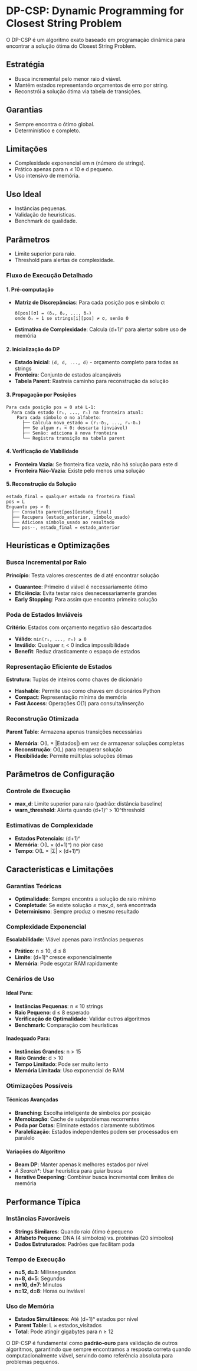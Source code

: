 # DP-CSP: Dynamic Programming for Closest String Problem

O DP-CSP é um algoritmo exato baseado em programação dinâmica para encontrar a solução ótima do Closest String Problem.

## Estratégia

- Busca incremental pelo menor raio d viável.
- Mantém estados representando orçamentos de erro por string.
- Reconstrói a solução ótima via tabela de transições.

## Garantias

- Sempre encontra o ótimo global.
- Determinístico e completo.

## Limitações

- Complexidade exponencial em n (número de strings).
- Prático apenas para n ≤ 10 e d pequeno.
- Uso intensivo de memória.

## Uso Ideal

- Instâncias pequenas.
- Validação de heurísticas.
- Benchmark de qualidade.

## Parâmetros

- Limite superior para raio.
- Threshold para alertas de complexidade.
### Fluxo de Execução Detalhado

#### 1. Pré-computação
- **Matriz de Discrepâncias**: Para cada posição pos e símbolo σ:
  ```
  δ[pos][σ] = (δ₁, δ₂, ..., δₙ)
  onde δᵢ = 1 se strings[i][pos] ≠ σ, senão 0
  ```
- **Estimativa de Complexidade**: Calcula (d+1)ⁿ para alertar sobre uso de memória

#### 2. Inicialização do DP
- **Estado Inicial**: `(d, d, ..., d)` - orçamento completo para todas as strings
- **Fronteira**: Conjunto de estados alcançáveis
- **Tabela Parent**: Rastreia caminho para reconstrução da solução

#### 3. Propagação por Posições
```
Para cada posição pos = 0 até L-1:
  Para cada estado (r₁, ..., rₙ) na fronteira atual:
    Para cada símbolo σ no alfabeto:
      ├── Calcula novo_estado = (r₁-δ₁, ..., rₙ-δₙ)
      ├── Se algum rᵢ < 0: descarta (inviável)
      ├── Senão: adiciona à nova fronteira
      └── Registra transição na tabela parent
```

#### 4. Verificação de Viabilidade
- **Fronteira Vazia**: Se fronteira fica vazia, não há solução para este d
- **Fronteira Não-Vazia**: Existe pelo menos uma solução

#### 5. Reconstrução da Solução
```
estado_final = qualquer estado na fronteira final
pos = L
Enquanto pos > 0:
  ├── Consulta parent[pos][estado_final]
  ├── Recupera (estado_anterior, símbolo_usado)
  ├── Adiciona símbolo_usado ao resultado
  └── pos--, estado_final = estado_anterior
```

## Heurísticas e Optimizações

### Busca Incremental por Raio
**Princípio**: Testa valores crescentes de d até encontrar solução
- **Guarantee**: Primeiro d viável é necessariamente ótimo
- **Eficiência**: Evita testar raios desnecessariamente grandes
- **Early Stopping**: Para assim que encontra primeira solução

### Poda de Estados Inviáveis
**Critério**: Estados com orçamento negativo são descartados
- **Válido**: `min(r₁, ..., rₙ) ≥ 0`
- **Inválido**: Qualquer rᵢ < 0 indica impossibilidade
- **Benefit**: Reduz drasticamente o espaço de estados

### Representação Eficiente de Estados
**Estrutura**: Tuplas de inteiros como chaves de dicionário
- **Hashable**: Permite uso como chaves em dicionários Python
- **Compact**: Representação mínima de memória
- **Fast Access**: Operações O(1) para consulta/inserção

### Reconstrução Otimizada
**Parent Table**: Armazena apenas transições necessárias
- **Memória**: O(L × |Estados|) em vez de armazenar soluções completas
- **Reconstrução**: O(L) para recuperar solução
- **Flexibilidade**: Permite múltiplas soluções ótimas

## Parâmetros de Configuração

### Controle de Execução
- **max_d**: Limite superior para raio (padrão: distância baseline)
- **warn_threshold**: Alerta quando (d+1)ⁿ > 10^threshold

### Estimativas de Complexidade
- **Estados Potenciais**: (d+1)ⁿ
- **Memória**: O(L × (d+1)ⁿ) no pior caso
- **Tempo**: O(L × |Σ| × (d+1)ⁿ)

## Características e Limitações

### Garantias Teóricas
- **Optimalidade**: Sempre encontra a solução de raio mínimo
- **Completude**: Se existe solução ≤ max_d, será encontrada
- **Determinismo**: Sempre produz o mesmo resultado

### Complexidade Exponencial
**Escalabilidade**: Viável apenas para instâncias pequenas
- **Prático**: n ≤ 10, d ≤ 8
- **Limite**: (d+1)ⁿ cresce exponencialmente
- **Memória**: Pode esgotar RAM rapidamente

### Cenários de Uso

#### Ideal Para:
- **Instâncias Pequenas**: n ≤ 10 strings
- **Raio Pequeno**: d ≤ 8 esperado
- **Verificação de Optimalidade**: Validar outros algoritmos
- **Benchmark**: Comparação com heurísticas

#### Inadequado Para:
- **Instâncias Grandes**: n > 15
- **Raio Grande**: d > 10
- **Tempo Limitado**: Pode ser muito lento
- **Memória Limitada**: Uso exponencial de RAM

### Otimizações Possíveis

#### Técnicas Avançadas
- **Branching**: Escolha inteligente de símbolos por posição
- **Memoização**: Cache de subproblemas recorrentes
- **Poda por Cotas**: Eliminate estados claramente subótimos
- **Paralelização**: Estados independentes podem ser processados em paralelo

#### Variações do Algoritmo
- **Beam DP**: Manter apenas k melhores estados por nível
- **A* Search**: Usar heurística para guiar busca
- **Iterative Deepening**: Combinar busca incremental com limites de memória

## Performance Típica

### Instâncias Favoráveis
- **Strings Similares**: Quando raio ótimo é pequeno
- **Alfabeto Pequeno**: DNA (4 símbolos) vs. proteínas (20 símbolos)
- **Dados Estruturados**: Padrões que facilitam poda

### Tempo de Execução
- **n=5, d=3**: Milissegundos
- **n=8, d=5**: Segundos
- **n=10, d=7**: Minutos
- **n=12, d=8**: Horas ou inviável

### Uso de Memória
- **Estados Simultâneos**: Até (d+1)ⁿ estados por nível
- **Parent Table**: L × estados_visitados
- **Total**: Pode atingir gigabytes para n ≥ 12

O DP-CSP é fundamental como **padrão-ouro** para validação de outros algoritmos, garantindo que sempre encontramos a resposta correta quando computacionalmente viável, servindo como referência absoluta para problemas pequenos.
